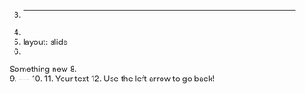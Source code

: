3.	---
4.	
5.	layout: slide
6.	
Something new
8.	
9.	---
10.	
11.	Your text
12.	
Use the left arrow to go back!
